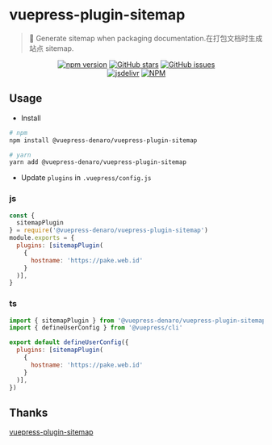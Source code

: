 # vuepress-plugin-sitemap

> :tada: Generate sitemap when packaging documentation.在打包文档时生成站点 sitemap.

<p align="center">
  <a href="https://www.npmjs.com/package/@vuepress-denaro/vuepress-plugin-sitemap" target="_blank"><img alt="npm version" src="https://img.shields.io/npm/v/@vuepress-denaro/vuepress-plugin-sitemap"></a>
  <a href="https://github.com/denaro-org/vuepress-theme-denaro/stargazers" target="_blank"><img alt="GitHub stars" src="https://img.shields.io/github/stars/denaro-org/v-charts2"></a>
  <a href="https://github.com/denaro-org/vuepress-theme-denaro/issues" target="_blank"><img alt="GitHub issues" src="https://img.shields.io/github/issues/denaro-org/v-charts2"></a>
  <br />
  <a href="https://www.jsdelivr.com/package/npm/@vuepress-denaro/vuepress-plugin-sitemap" target="_blank"><img alt="jsdelivr" src="https://data.jsdelivr.com/v1/package/npm/@vuepress-denaro/vuepress-plugin-sitemap/badge"></a>
  <a href="https://github.com/denaro-org/vuepress-theme-denaro/blob/main/LICENSE" target="_blank"><img alt="NPM" src="https://img.shields.io/npm/l/@vuepress-denaro/vuepress-plugin-sitemap"></a>
</p>

## Usage

- Install

```bash
# npm
npm install @vuepress-denaro/vuepress-plugin-sitemap

# yarn
yarn add @vuepress-denaro/vuepress-plugin-sitemap
```

- Update `plugins` in `.vuepress/config.js`

### js

```javascript
const {
  sitemapPlugin
} = require('@vuepress-denaro/vuepress-plugin-sitemap')
module.exports = {
  plugins: [sitemapPlugin(
    {
      hostname: 'https://pake.web.id'
    }
  )],
}
```

### ts

```javascript
import { sitemapPlugin } from '@vuepress-denaro/vuepress-plugin-sitemap'
import { defineUserConfig } from '@vuepress/cli'

export default defineUserConfig({
  plugins: [sitemapPlugin(
    {
      hostname: 'https://pake.web.id'
    }
  )],
})
```

## Thanks

[vuepress-plugin-sitemap](https://github.com/ekoeryanto/vuepress-plugin-sitemap)
